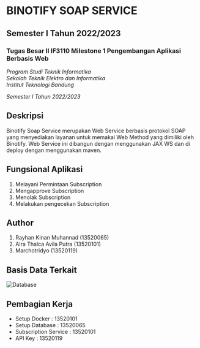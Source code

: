 # BINOTIFY SOAP SERVICE
## Semester I Tahun 2022/2023
### Tugas Besar II IF3110 Milestone 1 Pengembangan Aplikasi Berbasis Web

*Program Studi Teknik Informatika* <br />
*Sekolah Teknik Elektro dan Informatika* <br />
*Institut Teknologi Bandung* <br />

*Semester I Tahun 2022/2023*

## Deskripsi
Binotify Soap Service merupakan Web Service berbasis protokol SOAP yang menyediakan layanan untuk memakai Web Method yang dimiliki oleh
Binotify. Web Service ini dibangun dengan menggunakan JAX WS dan di deploy dengan menggunakan maven.

## Fungsional Aplikasi
1. Melayani Permintaan Subscription
2. Mengapprove Subscription
3. Menolak Subscription
4. Melakukan pengecekan Subscription

## Author
1. Rayhan Kinan Muhannad (13520065)
2. Aira Thalca Avila Putra (13520101)
3. Marchotridyo (13520119)

  
## Basis Data Terkait
![Database](./screenshots/SS.png)

## Pembagian Kerja
- Setup Docker : 13520101
- Setup Database : 13520065
- Subscription Service : 13520101
- API Key : 13520119